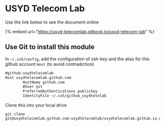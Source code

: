# USYD Telecom Lab

Use the link below to see the document online

{% embed url="https://usyd-telecomlab.gitbook.io/usyd-telecom-lab" %}

## Use Git to install this module



In `~/.ssh/config`, add the configuration of ssh-key and the alias for this github account `Host` (to avoid contradiction)

```markdown
#github-usydtelecomlab
Host usydtelecomlab.github.com
        HostName github.com
        #User git
        PreferredAuthentications publickey
        IdentityFile ~/.ssh/github_usydtelelab
```



Clone this into your local drive

```
git clone git@usydtelecomlab.github.com:usydtelecomlab/usydtelecomlab.github.io.git
```
